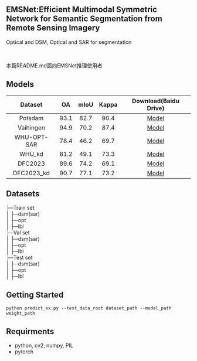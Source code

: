 

## EMSNet:Efficient Multimodal Symmetric Network for Semantic Segmentation from Remote Sensing Imagery

Optical and DSM, Optical and SAR for segmentation

<br />

 本篇README.md面向EMSNet推理使用者
 
## Models
| Dataset     | OA          | mIoU          | Kappa          | Download(Baidu Drive)                                           |
| :----:      |    :----:   |       :----:  | :----:         | :----:                                                          |
| Potsdam     | 93.1        | 82.7          | 90.4           | [Model](https://pan.baidu.com/s/10ZOnvlccKk0Wk7eqFUjHPQ?pwd=ied2)        |
| Vaihingen   | 94.9        | 70.2          | 87.4           | [Model](https://pan.baidu.com/s/10ZOnvlccKk0Wk7eqFUjHPQ?pwd=ied2)        |
| WHU-OPT-SAR | 78.4        | 46.2          | 69.7           | [Model](https://pan.baidu.com/s/10ZOnvlccKk0Wk7eqFUjHPQ?pwd=ied2)        |
| WHU_kd      | 81.2        | 49.1          | 73.3           | [Model](https://pan.baidu.com/s/10ZOnvlccKk0Wk7eqFUjHPQ?pwd=ied2)        |
| DFC2023     | 89.6        | 74.2          | 69.1           | [Model](https://pan.baidu.com/s/10ZOnvlccKk0Wk7eqFUjHPQ?pwd=ied2)        |
| DFC2023_kd  | 90.7        | 77.1          | 73.2           | [Model](https://pan.baidu.com/s/10ZOnvlccKk0Wk7eqFUjHPQ?pwd=ied2)        |

## Datasets
├─Train set <br />
│ ├─dsm(sar) <br />
│ ├─opt <br />
│ ├─lbl <br />
├─Val set <br />
│ ├─dsm(sar) <br />
│ ├─opt <br />
│ ├─lbl <br />
├─Test set <br />
│ ├─dsm(sar) <br />
│ ├─opt <br />
│ ├─lbl <br />

## Getting Started

    python predict_xx.py --test_data_root dataset_path --model_path weight_path 

## Requirments

* python, cv2, numpy, PIL
* pytorch






